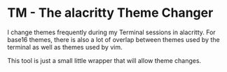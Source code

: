 # TM - The alacritty Theme Changer

I change themes frequently during my Terminal sessions in alacritty.
For base16 themes, there is also a lot of overlap between themes used by the terminal as well as themes used by vim.

This tool is just a small little wrapper that will allow theme changes.
